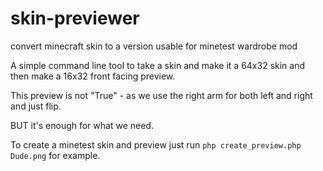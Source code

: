 # skin-previewer
convert minecraft skin to a version usable for minetest wardrobe mod

A simple command line tool to take a skin and make it a 64x32 skin and then make a 16x32 front facing preview.

This preview is not "True" - as we use the right arm for both left and right and just flip.

BUT it's enough for what we need.

To create a minetest skin and preview just run `php create_preview.php Dude.png` for example.


